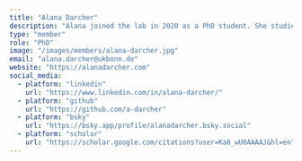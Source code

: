 ```yaml
---
title: "Alana Darcher"
description: "Alana joined the lab in 2020 as a PhD student. She studies how movies and other naturalistic stimuli are processed by single neurons, in collaboration with Jakob Macke's group at the University of Tuebingen. Previously, she studied Neuroscience and Philosophy at Emory University and Systemic Neurosciences at Ludwig Maximilian University of Munich."
type: "member"
role: "PhD"
image: "/images/members/alana-darcher.jpg"
email: "alana.darcher@ukbonn.de"
website: "https://alanadarcher.com"
social_media:
  - platform: "linkedin"
    url: "https://www.linkedin.com/in/alana-darcher/"
  - platform: "github"
    url: "https://github.com/a-darcher"
  - platform: "bsky"
    url: "https://bsky.app/profile/alanadarcher.bsky.social"
  - platform: "scholar"
    url: "https://scholar.google.com/citations?user=Ka8_wU0AAAAJ&hl=en"
---
```


